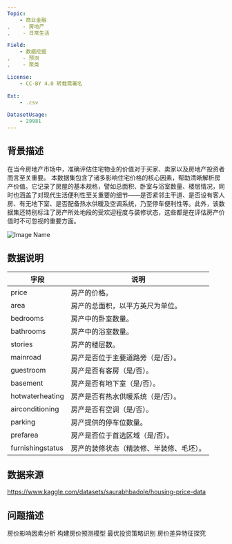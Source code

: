 ```yaml
---
Topic:
    - 商业金融
,    - 房地产
,    - 日常生活

Field:
    - 数据挖掘
,    - 预测
,    - 聚类

License:
    - CC-BY 4.0 转载需署名

Ext:
    - .csv

DatasetUsage:
    - 29981
---
```


## **背景描述**
在当今房地产市场中，准确评估住宅物业的价值对于买家、卖家以及房地产投资者而言至关重要。
本数据集包含了诸多影响住宅价格的核心因素，帮助清晰解析房产价值。它记录了房屋的基本规格，譬如总面积、卧室与浴室数量、楼层情况，同时也涵盖了对现代生活便利性至关重要的细节——是否紧邻主干道、是否设有客人房、有无地下室、是否配备热水供暖及空调系统，乃至停车便利性等。此外，该数据集还特别标注了房产所处地段的受欢迎程度与装修状态，这些都是在评估房产价值时不可忽视的重要方面。

![Image Name](https://cdn.kesci.com/upload/image/sd94tgmess.png?imageView2/0/w/640/h/640)

## **数据说明**
| 字段               | 说明                                       |
|-------------------|------------------------------------------|
| price             | 房产的价格。                              |
| area              | 房产的总面积，以平方英尺为单位。            |
| bedrooms          | 房产中的卧室数量。                        |
| bathrooms         | 房产中的浴室数量。                        |
| stories           | 房产的楼层数。                            |
| mainroad          | 房产是否位于主要道路旁（是/否）。  |
| guestroom         | 房产是否有客房（是/否）。          |
| basement          | 房产是否有地下室（是/否）。        |
| hotwaterheating   | 房产是否有热水供暖系统（是/否）。  |
| airconditioning   | 房产是否有空调（是/否）。          |
| parking           | 房产提供的停车位数量。                    |
| prefarea          | 房产是否位于首选区域（是/否）。    |
| furnishingstatus | 房产的装修状态（精装修、半装修、毛坯）。 |

## **数据来源**
https://www.kaggle.com/datasets/saurabhbadole/housing-price-data


## **问题描述**
房价影响因素分析
构建房价预测模型
最优投资策略识别
房价差异特征探究